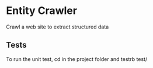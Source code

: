 Entity Crawler
================

Crawl a web site to extract structured data


Tests
-----
To run the unit test, cd in the project folder and testrb test/

